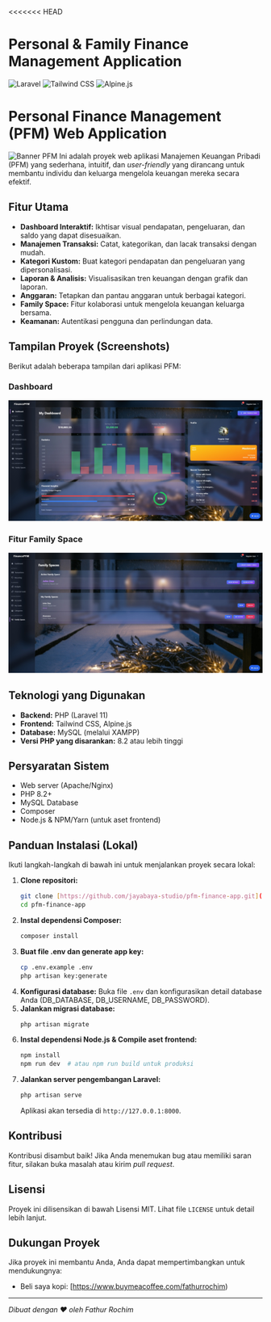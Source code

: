 <<<<<<< HEAD
# Personal & Family Finance Management Application

![Laravel](https://img.shields.io/badge/Laravel-FF2D20?style=for-the-badge&logo=laravel&logoColor=white)
![Tailwind CSS](https://img.shields.io/badge/Tailwind_CSS-38B2AC?style=for-the-badge&logo=tailwind-css&logoColor=white)
![Alpine.js](https://img.shields.io/badge/Alpine.js-8BC0D0?style=for-the-badge&logo=alpine.js&logoColor=black)

# Personal Finance Management (PFM) Web Application

![Banner PFM](assets/pfm-banner.jpg) Ini adalah proyek web aplikasi Manajemen Keuangan Pribadi (PFM) yang sederhana, intuitif, dan *user-friendly* yang dirancang untuk membantu individu dan keluarga mengelola keuangan mereka secara efektif.

## Fitur Utama

-   **Dashboard Interaktif:** Ikhtisar visual pendapatan, pengeluaran, dan saldo yang dapat disesuaikan.
-   **Manajemen Transaksi:** Catat, kategorikan, dan lacak transaksi dengan mudah.
-   **Kategori Kustom:** Buat kategori pendapatan dan pengeluaran yang dipersonalisasi.
-   **Laporan & Analisis:** Visualisasikan tren keuangan dengan grafik dan laporan.
-   **Anggaran:** Tetapkan dan pantau anggaran untuk berbagai kategori.
-   **Family Space:** Fitur kolaborasi untuk mengelola keuangan keluarga bersama.
-   **Keamanan:** Autentikasi pengguna dan perlindungan data.

## Tampilan Proyek (Screenshots)

Berikut adalah beberapa tampilan dari aplikasi PFM:

### Dashboard
![Tampilan Dashboard PFM](assets/dashboard.jpg)

### Fitur Family Space
![Tampilan Fitur Family Spaces](assets/family_spaces.jpg)

## Teknologi yang Digunakan

-   **Backend:** PHP (Laravel 11)
-   **Frontend:** Tailwind CSS, Alpine.js
-   **Database:** MySQL (melalui XAMPP)
-   **Versi PHP yang disarankan:** 8.2 atau lebih tinggi

## Persyaratan Sistem

-   Web server (Apache/Nginx)
-   PHP 8.2+
-   MySQL Database
-   Composer
-   Node.js & NPM/Yarn (untuk aset frontend)

## Panduan Instalasi (Lokal)

Ikuti langkah-langkah di bawah ini untuk menjalankan proyek secara lokal:

1.  **Clone repositori:**
    ```bash
    git clone [https://github.com/jayabaya-studio/pfm-finance-app.git](https://github.com/jayabaya-studio/pfm-finance-app.git)
    cd pfm-finance-app
    ```
2.  **Instal dependensi Composer:**
    ```bash
    composer install
    ```
3.  **Buat file .env dan generate app key:**
    ```bash
    cp .env.example .env
    php artisan key:generate
    ```
4.  **Konfigurasi database:**
    Buka file `.env` dan konfigurasikan detail database Anda (DB_DATABASE, DB_USERNAME, DB_PASSWORD).
5.  **Jalankan migrasi database:**
    ```bash
    php artisan migrate
    ```
6.  **Instal dependensi Node.js & Compile aset frontend:**
    ```bash
    npm install
    npm run dev  # atau npm run build untuk produksi
    ```
7.  **Jalankan server pengembangan Laravel:**
    ```bash
    php artisan serve
    ```
    Aplikasi akan tersedia di `http://127.0.0.1:8000`.

## Kontribusi

Kontribusi disambut baik! Jika Anda menemukan bug atau memiliki saran fitur, silakan buka masalah atau kirim *pull request*.

## Lisensi

Proyek ini dilisensikan di bawah Lisensi MIT. Lihat file `LICENSE` untuk detail lebih lanjut.

## Dukungan Proyek

Jika proyek ini membantu Anda, Anda dapat mempertimbangkan untuk mendukungnya:
-   Beli saya kopi: [https://www.buymeacoffee.com/fathurrochim)

---
*Dibuat dengan ❤️ oleh Fathur Rochim*